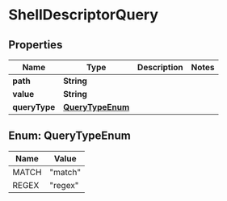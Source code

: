 # ShellDescriptorQuery

## Properties
Name | Type | Description | Notes
------------ | ------------- | ------------- | -------------
**path** | **String** |  | 
**value** | **String** |  | 
**queryType** | [**QueryTypeEnum**](#QueryTypeEnum) |  | 

<a name="QueryTypeEnum"></a>
## Enum: QueryTypeEnum
Name | Value
---- | -----
MATCH | &quot;match&quot;
REGEX | &quot;regex&quot;
